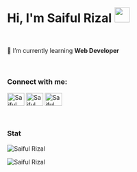 <h1> Hi, I'm Saiful Rizal  <img src="https://media.giphy.com/media/hvRJCLFzcasrR4ia7z/giphy.gif" width="35"></h1>


<br>
<p >🌱 I’m currently learning <b>Web Developer</b></p>

<br>
<h3>Connect with me:</h3>
<p>
<a href="https://www.linkedin.com/in/saifulrizal17/" target="blank"><img align="center" src="https://raw.githubusercontent.com/rahuldkjain/github-profile-readme-generator/master/src/images/icons/Social/linked-in-alt.svg" alt="Saiful Rizal" height="30" width="40" /></a>
<a href="https://www.instagram.com/sairiz17" target="blank"><img align="center" src="https://raw.githubusercontent.com/rahuldkjain/github-profile-readme-generator/master/src/images/icons/Social/instagram.svg" alt="Saiful Rizal" height="30" width="40" /></a>
<a href="https://www.facebook.com/saifulr.17" target="blank"><img align="center" src="https://raw.githubusercontent.com/rahuldkjain/github-profile-readme-generator/master/src/images/icons/Social/facebook.svg" alt="Saiful Rizal" height="30" width="40" /></a>
</p>

<br>
<h3> Stat </h3>
<p><img  src="https://github-readme-stats.vercel.app/api/top-langs?username=saifulrizal17&show_icons=true&theme=dark&locale=en&layout=compact" alt="Saiful Rizal" /></p>

<p><img src="https://github-readme-stats.vercel.app/api?username=saifulrizal17&show_icons=true&theme=dark&locale=en" alt="Saiful Rizal" /></p>

<!--
**saifulrizal17/saifulrizal17** is a ✨ _special_ ✨ repository because its `README.md` (this file) appears on your GitHub profile.


-->
